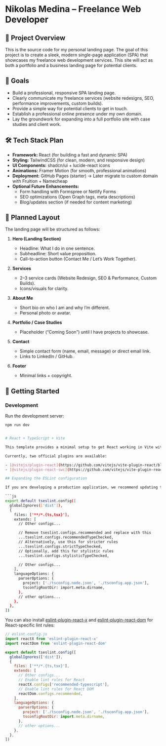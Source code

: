 # Nikolas Medina – Freelance Web Developer

## 📌 Project Overview
This is the source code for my personal landing page. The goal of this project is to create a sleek, modern single-page application (SPA) that showcases my freelance web development services. This site will act as both a portfolio and a business landing page for potential clients.

## 🎯 Goals
- Build a professional, responsive SPA landing page.  
- Clearly communicate my freelance services (website redesigns, SEO, performance improvements, custom builds).  
- Provide a simple way for potential clients to get in touch.  
- Establish a professional online presence under my own domain.  
- Lay the groundwork for expanding into a full portfolio site with case studies and client work.  

## 🛠️ Tech Stack Plan
- **Framework:** React (for building a fast and dynamic SPA)  
- **Styling:** TailwindCSS (for clean, modern, and responsive design)  
- **UI Components:** shadcn/ui + lucide-react icons  
- **Animations:** Framer Motion (for smooth, professional animations)  
- **Deployment:** GitHub Pages (starter) → Later migrate to custom domain with Fruition + Namecheap  
- **Optional Future Enhancements:**  
  - Form handling with Formspree or Netlify Forms  
  - SEO optimizations (Open Graph tags, meta descriptions)  
  - Blog/updates section (if needed for content marketing)  

## 📐 Planned Layout
The landing page will be structured as follows:

1. **Hero (Landing Section)**  
   - Headline: What I do in one sentence.  
   - Subheadline: Short value proposition.  
   - Call-to-action button (Contact Me / Let’s Work Together).  

2. **Services**  
   - 2–3 service cards (Website Redesign, SEO & Performance, Custom Builds).  
   - Icons/visuals for clarity.  

3. **About Me**  
   - Short bio on who I am and why I’m different.  
   - Personal photo or avatar.  

4. **Portfolio / Case Studies**  
   - Placeholder (“Coming Soon”) until I have projects to showcase.  

5. **Contact**  
   - Simple contact form (name, email, message) or direct email link.  
   - Links to LinkedIn / GitHub.  

6. **Footer**  
   - Minimal links + copyright.  

## 🚀 Getting Started
### Development
Run the development server:
```bash
npm run dev


# React + TypeScript + Vite

This template provides a minimal setup to get React working in Vite with HMR and some ESLint rules.

Currently, two official plugins are available:

- [@vitejs/plugin-react](https://github.com/vitejs/vite-plugin-react/blob/main/packages/plugin-react) uses [Babel](https://babeljs.io/) for Fast Refresh
- [@vitejs/plugin-react-swc](https://github.com/vitejs/vite-plugin-react/blob/main/packages/plugin-react-swc) uses [SWC](https://swc.rs/) for Fast Refresh

## Expanding the ESLint configuration

If you are developing a production application, we recommend updating the configuration to enable type-aware lint rules:

```js
export default tseslint.config([
  globalIgnores(['dist']),
  {
    files: ['**/*.{ts,tsx}'],
    extends: [
      // Other configs...

      // Remove tseslint.configs.recommended and replace with this
      ...tseslint.configs.recommendedTypeChecked,
      // Alternatively, use this for stricter rules
      ...tseslint.configs.strictTypeChecked,
      // Optionally, add this for stylistic rules
      ...tseslint.configs.stylisticTypeChecked,

      // Other configs...
    ],
    languageOptions: {
      parserOptions: {
        project: ['./tsconfig.node.json', './tsconfig.app.json'],
        tsconfigRootDir: import.meta.dirname,
      },
      // other options...
    },
  },
])
```

You can also install [eslint-plugin-react-x](https://github.com/Rel1cx/eslint-react/tree/main/packages/plugins/eslint-plugin-react-x) and [eslint-plugin-react-dom](https://github.com/Rel1cx/eslint-react/tree/main/packages/plugins/eslint-plugin-react-dom) for React-specific lint rules:

```js
// eslint.config.js
import reactX from 'eslint-plugin-react-x'
import reactDom from 'eslint-plugin-react-dom'

export default tseslint.config([
  globalIgnores(['dist']),
  {
    files: ['**/*.{ts,tsx}'],
    extends: [
      // Other configs...
      // Enable lint rules for React
      reactX.configs['recommended-typescript'],
      // Enable lint rules for React DOM
      reactDom.configs.recommended,
    ],
    languageOptions: {
      parserOptions: {
        project: ['./tsconfig.node.json', './tsconfig.app.json'],
        tsconfigRootDir: import.meta.dirname,
      },
      // other options...
    },
  },
])
```
